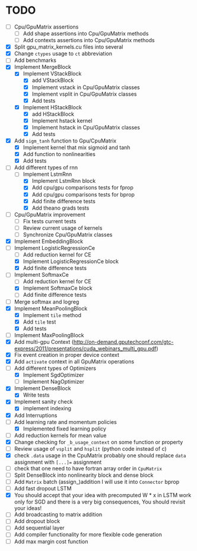 # TODO

- [ ] Cpu/GpuMatrix assertions
    - [ ] Add shape assertions into Cpu/GpuMatrix methods
    - [ ] Add contexts assertions into Cpu/GpuMatrix methods
- [x] Split gpu_matrix_kernels.cu files into several
- [x] Change `ctypes` usage to `ct` abbreviation
- [ ] Add benchmarks
- [x] Implement MergeBlock
    - [x] Implement VStackBlock
        - [x] add VStackBlock
        - [x] Implement vstack in Cpu/GpuMatrix classes
        - [x] Implement vsplit in Cpu/GpuMatrix classes
        - [x] Add tests
    - [x] Implement HStackBlock
        - [x] add HStackBlock
        - [x] Implement hstack kernel
        - [x] Implement hstack in Cpu/GpuMatrix classes
        - [x] Add tests
- [x] Add `sigm_tanh` function to Gpu/CpuMatrix
    - [x] Implement kernel that mix sigmoid and tanh
    - [x] Add function to nonlinearities
    - [x] Add tests
- [ ] Add different types of rnn
    - [ ] Implement LstmRnn
        - [x] Implement LstmRnn block
        - [x] Add cpu/gpu comparisons tests for fprop
        - [x] Add cpu/gpu comparisons tests for bprop
        - [x] Add finite difference tests
        - [x] Add theano grads tests     
- [ ] Cpu/GpuMatrix improvement    
    - [ ] Fix tests current tests
    - [ ] Review current usage of kernels
    - [ ] Synchronize Cpu/GpuMatrix classes
- [x] Implement EmbeddingBlock
- [ ] Implement LogisticRegressionCe
    - [ ] Add reduction kernel for CE
    - [x] Implement LogisticRegressionCe block
    - [x] Add finite difference tests
- [ ] Implement SoftmaxCe
    - [ ] Add reduction kernel for CE
    - [x] Implement SoftmaxCe block
    - [ ] Add finite difference tests   
- [ ] Merge softmax and logreg    
- [x] Implement MeanPoolingBlock
    - [x] Implement `tile` method
    - [x] Add `tile` test
    - [x] Add tests
- [ ] Implement MaxPoolingBlock
- [x] Add multi-gpu Context (http://on-demand.gputechconf.com/gtc-express/2011/presentations/cuda_webinars_multi_gpu.pdf)
- [x] Fix event creation in proper device context
- [x] Add `activate` context in all GpuMatrix operations
- [ ] Add different types of Optimizers
    - [x] Implement SgdOptimizer
    - [ ] Implement NagOptimizer
- [x] Implement DenseBlock
    - [x] Write tests    
- [x] Implement sanity check
    - [x] implement indexing
- [x] Add Interruptions
- [ ] Add learning rate and momentum policies
    - [x] Implemented fixed learning policy
- [ ] Add reduction kernels for mean value
- [x] Change checking for `_b_usage_context` on some function or property
- [ ] Review usage of `vsplit` and `hsplit` (python code instead of c) 
- [x] check `.data` usage in the CpuMatrix probably one should replace `data` assignment with `[...]=` assignment
- [ ] check that one need to have fortran array order in `CpuMatrix`
- [ ] Split DenseBlock into nonlinearity block and dense block
- [ ] Add `Matrix` batch (assign_)addition I will use it into `Connector` bprop
- [ ] Add fast dropout LSTM
- [x] You should accept that your idea with precomputed W * x in LSTM work only for SGD and there is a very big consequences, You should revisit your ideas!
- [ ] Add broadcasting to matrix addition
- [ ] Add dropout block
- [ ] Add sequential layer
- [ ] Add compiler functionality for more flexible code generation
- [ ] Add max margin cost function